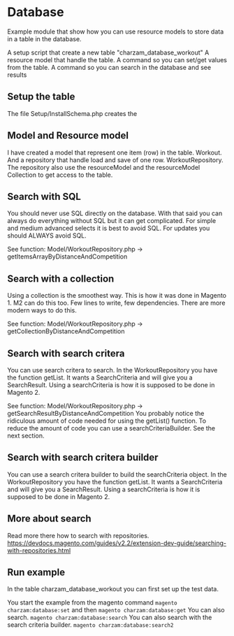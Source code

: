 Database
========
Example module that show how you can use resource models to store data in a table in the database.

A setup script that create a new table "charzam_database_workout"
 A resource model that handle the table.
 A command so you can set/get values from the table.
 A command so you can search in the database and see results

Setup the table
---------------
The file Setup/InstallSchema.php creates the 

Model and Resource model
------------------------
I have created a model that represent one item (row) in the table. Workout.
 And a repository that handle load and save of one row. WorkoutRepository.
 The repository also use the resourceModel and the resourceModel Collection to get access to the table.

Search with SQL
---------------
You should never use SQL directly on the database.
 With that said you can always do everything without SQL but it can get complicated.
 For simple and medium advanced selects it is best to avoid SQL.
 For updates you should ALWAYS avoid SQL.

 See function: Model/WorkoutRepository.php -> getItemsArrayByDistanceAndCompetition

Search with a collection
------------------------
Using a collection is the smoothest way. This is how it was done in Magento 1. M2 can do this too.
 Few lines to write, few dependencies. There are more modern ways to do this.
 
 See function: Model/WorkoutRepository.php -> getCollectionByDistanceAndCompetition
 
Search with search critera
--------------------------
You can use search critera to search. 
 In the WorkoutRepository you have the function getList. It wants a SearchCriteria and will give you a SearchResult.
 Using a searchCriteria is how it is supposed to be done in Magento 2.
 
See function: Model/WorkoutRepository.php -> getSearchResultByDistanceAndCompetition
 You probably notice the ridiculous amount of code needed for using the getList() function.
 To reduce the amount of code you can use a searchCriteriaBuilder. See the next section. 

Search with search critera builder
----------------------------------
You can use a search critera builder to build the searchCriteria object. 
 In the WorkoutRepository you have the function getList. It wants a SearchCriteria and will give you a SearchResult.
 Using a searchCriteria is how it is supposed to be done in Magento 2.

More about search
-----------------
Read more there how to search with repositories.
https://devdocs.magento.com/guides/v2.2/extension-dev-guide/searching-with-repositories.html

Run example
-----------
In the table charzam_database_workout you can first set up the test data.


You start the example from the magento command
```magento charzam:database:set```
and then
```magento charzam:database:get```
You can also search.
```magento charzam:database:search```
You can also search with the search criteria builder.
```magento charzam:database:search2```
